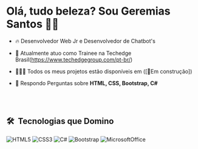 <h1>Olá, tudo beleza? Sou Geremias Santos 👋🏾 </h1>

- 🔥 Desenvolvedor Web Jr e Desenvolvedor de Chatbot's

- 💼 Atualmente atuo como Trainee na Techedge Brasil(https://www.techedgegroup.com/pt-br/)

- 👨🏾‍💻 Todos os meus projetos estão disponíveis em ([🚨Em construção])

- 💬 Respondo Perguntas sobre **HTML, CSS, Bootstrap, C#**

<br> <br>

## 🛠 &nbsp;Tecnologias que Domino 

<img align="center" alt="HTML5" src="https://img.shields.io/badge/HTML5-E34F26?style=for-the-badge&logo=html5&logoColor=white">

<img align="center" alt="CSS3" src="https://img.shields.io/badge/CSS3-1572B6?style=for-the-badge&logo=css3&logoColor=white">

<img align="center" alt="C#" src="https://img.shields.io/badge/C%23-239120?style=for-the-badge&logo=c-sharp&logoColor=white">

<img align="center" alt="Bootstrap" src="https://img.shields.io/badge/Bootstrap-563D7C?style=for-the-badge&logo=bootstrap&logoColor=white">

<img align="center" alt ="MicrosoftOffice" src="https://img.shields.io/badge/Microsoft_Office-D83B01?style=for-the-badge&logo=microsoft-office&logoColor=white">
